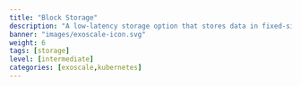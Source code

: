 ```yaml
---
title: "Block Storage"
description: "A low-latency storage option that stores data in fixed-size blocks, ideal for databases and high-performance applications."
banner: "images/exoscale-icon.svg"
weight: 6
tags: [storage]
level: [intermediate]
categories: [exoscale,kubernetes]
---
```

